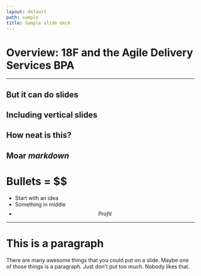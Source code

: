 ```yaml
---
layout: default
path: sample
title: Sample slide deck
---
```


# Overview: 18F and the Agile Delivery Services BPA
---
But it can do slides
--
Including vertical slides
--
How neat is this?
---
Moar *markdown*
---
# Bullets = $$
* Start with an idea
* Something in middle
* $$ Profit $$

---
# This is a paragraph
There are many awesome things that you could put on a slide. Maybe one of those things is a paragraph. Just don't put too much. Nobody likes that.
